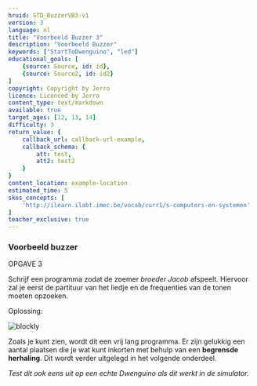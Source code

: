 ```yaml
---
hruid: STD_BuzzerVB3-v1
version: 3
language: nl
title: "Voorbeeld Buzzer 3"
description: "Voorbeeld Buzzer"
keywords: ["StartToDwenguino", "led"]
educational_goals: [
    {source: Source, id: id}, 
    {source: Source2, id: id2}
]
copyright: Copyright by Jerro
licence: Licenced by Jerro
content_type: text/markdown
available: true
target_ages: [12, 13, 14]
difficulty: 3
return_value: {
    callback_url: callback-url-example,
    callback_schema: {
        att: test,
        att2: test2
    }
}
content_location: example-location
estimated_time: 5
skos_concepts: [
    'http://ilearn.ilabt.imec.be/vocab/curr1/s-computers-en-systemen'
]
teacher_exclusive: true
---
```

### Voorbeeld buzzer
OPGAVE 3 

Schrijf een programma zodat de zoemer *broeder Jacob* afspeelt. Hiervoor zal je eerst de partituur van het liedje en de frequenties van de tonen moeten opzoeken. 


Oplossing:

![blockly](@learning-object/STD_Buzzer31-v1/nl/3)  

Zoals je kunt zien, wordt dit een vrij lang programma. Er zijn gelukkig een aantal plaatsen die je wat kunt inkorten met behulp van een **begrensde herhaling**. Dit wordt verder uitgelegd in het volgende onderdeel.

*Test dit ook eens uit op een echte Dwenguino als dit werkt in de simulator.*